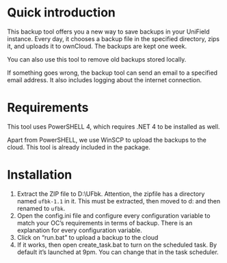 # Quick introduction

This backup tool offers you a new way to save backups in your UniField
instance.  Every day, it chooses a backup file in the specified
directory, zips it, and uploads it to ownCloud. The backups are kept one week.

You can also use this tool to remove old backups stored locally.

If something goes wrong, the backup tool can send an email to a
specified email address. It also includes logging about the
internet connection.

# Requirements

This tool uses PowerSHELL 4, which requires .NET 4 to be installed as well.

Apart from PowerSHELL, we use WinSCP to upload the backups to the 
cloud. This tool is already included in the package.

# Installation

1. Extract the ZIP file to D:\UFbk. Attention, the zipfile has a
directory named ```ufbk-1.1``` in it. This must be extracted, then
moved to d: and then renamed to ```ufbk```.
2. Open the config.ini file and configure every configuration 
variable to match your OC’s requirements in terms of backup. 
There is an explanation for every configuration variable.
3. Click on “run.bat” to upload a backup to the cloud
4. If it works, then open create_task.bat to turn on the scheduled 
task. By default it’s launched at 9pm. You can change that in the 
task scheduler.

